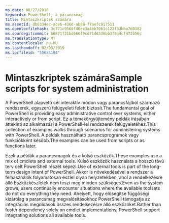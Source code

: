 ```yaml
---
ms.date: 08/27/2018
keywords: PowerShell, a parancsmag
title: Mintaszkriptek számára
ms.assetid: db6334ec-ace6-436d-ab88-77aefc817511
ms.openlocfilehash: 3c771c9568f40ec3a4bb7061c122f33bba7d0382
ms.sourcegitcommit: b6871f21bd666f9cd71dd336bb3f844cf472b56c
ms.translationtype: MT
ms.contentlocale: hu-HU
ms.lasthandoff: 02/03/2019
ms.locfileid: "55684184"
---
```

# <a name="sample-scripts-for-system-administration"></a><span data-ttu-id="da3e9-103">Mintaszkriptek számára</span><span class="sxs-lookup"><span data-stu-id="da3e9-103">Sample scripts for system administration</span></span>

<span data-ttu-id="da3e9-104">A PowerShell alapvető cél interaktív módon vagy parancsfájlból származó rendszerek, egyszerű felügyeleti felett biztosít.</span><span class="sxs-lookup"><span data-stu-id="da3e9-104">The fundamental goal of PowerShell is providing easy administrative control over systems, either interactively or from script.</span></span> <span data-ttu-id="da3e9-105">Ez a témakörgyűjtemény példák írásában áttekinti az alkalmazási a PowerShell-lel rendszerek felügyeletéhez.</span><span class="sxs-lookup"><span data-stu-id="da3e9-105">This collection of examples walks through scenarios for administering systems with PowerShell.</span></span> <span data-ttu-id="da3e9-106">A példák használható parancsprogramok vagy funkciókként később.</span><span class="sxs-lookup"><span data-stu-id="da3e9-106">The examples can be used from scripts or as functions later.</span></span>

<span data-ttu-id="da3e9-107">Ezek a példák a parancsmagok és a külső eszközök.</span><span class="sxs-lookup"><span data-stu-id="da3e9-107">These examples use a mix of cmdlets and external tools.</span></span> <span data-ttu-id="da3e9-108">Külső eszközök használata a hosszú távú terv célt PowerShell részét képezi.</span><span class="sxs-lookup"><span data-stu-id="da3e9-108">Use of external tools is part of the long-term design intent of PowerShell.</span></span> <span data-ttu-id="da3e9-109">Akkor is növekedésével a rendszer a felhasználók folyamatosan észlel olyan helyzetekben, ahol a rendelkezésre álló Eszközkészletek nem teszi meg minden szükséges.</span><span class="sxs-lookup"><span data-stu-id="da3e9-109">Even as the system grows, users continually encounter situations where the available toolsets do not do everything they need.</span></span> <span data-ttu-id="da3e9-110">Ahelyett, hogy elősegítse függőségi kizárólag a parancsmag megvalósításokhoz PowerShell támogatja az integrációs megoldások összes rendelkezésre álló eszközöket.</span><span class="sxs-lookup"><span data-stu-id="da3e9-110">Rather than foster dependency solely on cmdlet implementations, PowerShell support integrating solutions all available tools.</span></span>